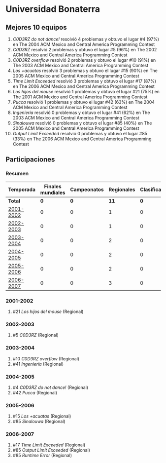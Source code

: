 # Universidad Bonaterra

## Mejores 10 equipos

1. _C0D3RZ do not dance!_ resolvió 4 problemas y obtuvo el lugar #4 (97%) en The 2004 ACM Mexico and Central America Programming Contest
1. _C0D3RZ_ resolvió 2 problemas y obtuvo el lugar #5 (96%) en The 2002 ACM Mexico and Central America Programming Contest
1. _C0D3RZ overflow_ resolvió 2 problemas y obtuvo el lugar #10 (91%) en The 2003 ACM Mexico and Central America Programming Contest
1. _Los +acuatas_ resolvió 3 problemas y obtuvo el lugar #15 (90%) en The 2005 ACM Mexico and Central America Programming Contest
1. _Time Limit Exceeded_ resolvió 3 problemas y obtuvo el lugar #17 (87%) en The 2006 ACM Mexico and Central America Programming Contest
1. _Los hijos del mouse_ resolvió 1 problemas y obtuvo el lugar #21 (75%) en The 2001 ACM Mexico and Central America Programming Contest
1. _Pucca_ resolvió 1 problemas y obtuvo el lugar #42 (63%) en The 2004 ACM Mexico and Central America Programming Contest
1. _Ingeniería_ resolvió 0 problemas y obtuvo el lugar #41 (62%) en The 2003 ACM Mexico and Central America Programming Contest
1. _Sinalouwa_ resolvió 0 problemas y obtuvo el lugar #85 (40%) en The 2005 ACM Mexico and Central America Programming Contest
1. _Output Limit Exceeded_ resolvió 0 problemas y obtuvo el lugar #85 (33%) en The 2006 ACM Mexico and Central America Programming Contest

## Participaciones

### Resumen

| Temporada | Finales mundiales | Campeonatos | Regionales | Clasificatorios | Equipos |
| --- | --- | --- | --- | --- | --- |
| **Total** | **0** | **0** | **11** | **0** | **11** |
| [2001-2002](#2001-2002) | 0 | 0 | 1 | 0 | 1 |
| [2002-2003](#2002-2003) | 0 | 0 | 1 | 0 | 1 |
| [2003-2004](#2003-2004) | 0 | 0 | 2 | 0 | 2 |
| [2004-2005](#2004-2005) | 0 | 0 | 2 | 0 | 2 |
| [2005-2006](#2005-2006) | 0 | 0 | 2 | 0 | 2 |
| [2006-2007](#2006-2007) | 0 | 0 | 3 | 0 | 3 |

### 2001-2002

1. #21 _Los hijos del mouse_ (Regional)

### 2002-2003

1. #5 _C0D3RZ_ (Regional)

### 2003-2004

1. #10 _C0D3RZ overflow_ (Regional)
1. #41 _Ingeniería_ (Regional)

### 2004-2005

1. #4 _C0D3RZ do not dance!_ (Regional)
1. #42 _Pucca_ (Regional)

### 2005-2006

1. #15 _Los +acuatas_ (Regional)
1. #85 _Sinalouwa_ (Regional)

### 2006-2007

1. #17 _Time Limit Exceeded_ (Regional)
1. #85 _Output Limit Exceeded_ (Regional)
1. #85 _Runtime Error_ (Regional)




